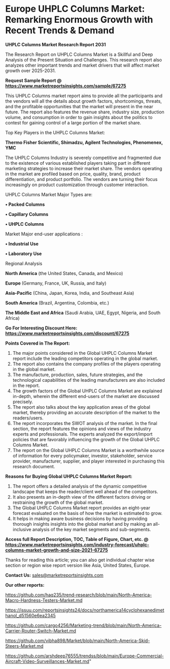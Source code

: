 # Europe UHPLC Columns Market: Remarking Enormous Growth with Recent Trends & Demand

<strong>UHPLC Columns Market Research Report 2031</strong>

The Research Report on UHPLC Columns Market is a Skillful and Deep Analysis of the Present Situation and Challenges. This research report also analyzes other important trends and market drivers that will affect market growth over 2025-2031.

<strong>Request Sample Report @ <a href=https://www.marketreportsinsights.com/sample/67275>https://www.marketreportsinsights.com/sample/67275</a></strong>

This UHPLC Columns market report aims to provide all the participants and the vendors will all the details about growth factors, shortcomings, threats, and the profitable opportunities that the market will present in the near future. The report also features the revenue share, industry size, production volume, and consumption in order to gain insights about the politics to contest for gaining control of a large portion of the market share.

Top Key Players in the UHPLC Columns Market:

<strong>Thermo Fisher Scientific, Shimadzu, Agilent Technologies, Phenomenex, YMC</strong>

The UHPLC Columns Industry is severely competitive and fragmented due to the existence of various established players taking part in different marketing strategies to increase their market share. The vendors operating in the market are profiled based on price, quality, brand, product differentiation, and product portfolio. The vendors are turning their focus increasingly on product customization through customer interaction.

UHPLC Columns Market Major Types are:

<strong>• Packed Columns

• Capillary Columns

• UHPLC Columns</strong>

Market Major end-user applications :

<strong>• Industrial Use

• Laboratory Use</strong>

Regional Analysis

</u><strong><b>North America</b></strong> (the United States, Canada, and Mexico)

<strong><b>Europe </b></strong>(Germany, France, UK, Russia, and Italy)

<strong><b>Asia-Pacific</b></strong> (China, Japan, Korea, India, and Southeast Asia)

<strong><b>South America</b></strong> (Brazil, Argentina, Colombia, etc.)

<strong><b>The Middle East and Africa</b></strong> (Saudi Arabia, UAE, Egypt, Nigeria, and South Africa)

<strong>Go For Interesting Discount Here: <a href=https://www.marketreportsinsights.com/discount/67275>https://www.marketreportsinsights.com/discount/67275</a></strong>

<strong>Points Covered in The Report:</strong>
<ol>
  <li>The major points considered in the Global UHPLC Columns Market report include the leading competitors operating in the global market.</li>
  <li>The report also contains the company profiles of the players operating in the global market.</li>
  <li>The manufacture, production, sales, future strategies, and the technological capabilities of the leading manufacturers are also included in the report.</li>
  <li>The growth factors of the Global UHPLC Columns Market are explained in-depth, wherein the different end-users of the market are discussed precisely.</li>
  <li>The report also talks about the key application areas of the global market, thereby providing an accurate description of the market to the readers/users.</li>
  <li>The report incorporates the SWOT analysis of the market. In the final section, the report features the opinions and views of the industry experts and professionals. The experts analyzed the export/import policies that are favorably influencing the growth of the Global UHPLC Columns Market.</li>
  <li>The report on the Global UHPLC Columns Market is a worthwhile source of information for every policymaker, investor, stakeholder, service provider, manufacturer, supplier, and player interested in purchasing this research document.</li>
</ol>
<strong>Reasons for Buying Global UHPLC Columns Market Report:</strong>

<ol>
  <li>The report offers a detailed analysis of the dynamic competitive landscape that keeps the reader/client well ahead of the competitors.</li>
  <li>It also presents an in-depth view of the different factors driving or restraining the growth of the global market.</li>
  <li>The Global UHPLC Columns Market report provides an eight-year forecast evaluated on the basis of how the market is estimated to grow.</li>
  <li>It helps in making aware business decisions by having providing thorough insights insights into the global market and by making an all-inclusive analysis of the key market segments and sub-segments.</li>
</ol>
<strong>Access full Report Description, TOC, Table of Figure, Chart, etc. @ <a href=https://www.marketreportsinsights.com/industry-forecast/uhplc-columns-market-growth-and-size-2021-67275>https://www.marketreportsinsights.com/industry-forecast/uhplc-columns-market-growth-and-size-2021-67275</a></strong>


Thanks for reading this article; you can also get individual chapter wise section or region wise report version like Asia, United States, Europe.

<strong>Contact Us:</strong>
sales@marketreportsinsights.com

<strong>Our other reports:</strong>

<a href=https://github.com/haq235/trend-research/blob/main/North-America-Macro-Hardness-Testers-Market.md>https://github.com/haq235/trend-research/blob/main/North-America-Macro-Hardness-Testers-Market.md</a>

<a href=https://issuu.com/reportsinsights24/docs/northamerica14cyclohexanedimethanol_d51560e6ea2345>https://issuu.com/reportsinsights24/docs/northamerica14cyclohexanedimethanol_d51560e6ea2345</a>

<a href=https://github.com/cargo4256/Marketing-trend/blob/main/North-America-Carrier-Router-Switch-Market.md>https://github.com/cargo4256/Marketing-trend/blob/main/North-America-Carrier-Router-Switch-Market.md</a>

<a href=https://github.com/vibha898/Market/blob/main/North-America-Skid-Steers-Market.md>https://github.com/vibha898/Market/blob/main/North-America-Skid-Steers-Market.md</a>

<a href=https://github.com/arshdeep76555/trendss/blob/main/Europe-Commercial-Aircraft-Video-Surveillances-Market.md>https://github.com/arshdeep76555/trendss/blob/main/Europe-Commercial-Aircraft-Video-Surveillances-Market.md</a>"
